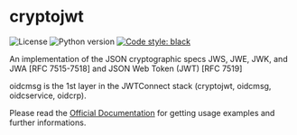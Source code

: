 # cryptojwt

![License](https://img.shields.io/badge/license-Apache%202-blue.svg)
![Python version](https://img.shields.io/badge/python-3.6%20%7C%203.7%7C%203.8%20%7C%203.9%20%7C%203.10-blue.svg)
[![Code style: black](https://img.shields.io/badge/code%20style-black-000000.svg)](https://github.com/psf/black)

An implementation of the JSON cryptographic specs JWS, JWE, JWK, and JWA [RFC 7515-7518] and JSON Web Token (JWT) [RFC 7519]

oidcmsg is the 1st layer in the JWTConnect stack (cryptojwt, oidcmsg, oidcservice, oidcrp).

Please read the [Official Documentation](https://cryptojwt.readthedocs.io/en/latest/) for getting usage examples and further informations.
